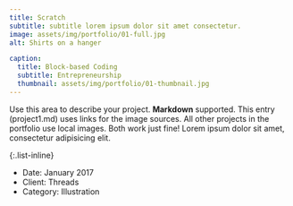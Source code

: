 ```yaml
---
title: Scratch
subtitle: subtitle lorem ipsum dolor sit amet consectetur.
image: assets/img/portfolio/01-full.jpg
alt: Shirts on a hanger

caption:
  title: Block-based Coding
  subtitle: Entrepreneurship
  thumbnail: assets/img/portfolio/01-thumbnail.jpg
---
```

Use this area to describe your project. **Markdown** supported. This entry (project1.md) uses links for the image sources. All other projects in the portfolio use local images. Both work just fine! Lorem ipsum dolor sit amet, consectetur adipisicing elit. 

{:.list-inline}
- Date: January 2017
- Client: Threads
- Category: Illustration


